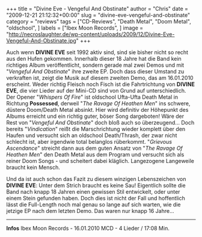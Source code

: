 +++
title = "Divine Eve - Vengeful And Obstinate"
author = "Chris"
date = "2009-12-21 21:12:32+00:00"
slug = "divine-eve-vengeful-and-obstinate"
category = "reviews"
tags = ["CD-Reviews", "Death Metal", "Doom Metal", "oldschool", ]
labels = ["Ibex Moon Records", ]
image = "http://necroslaughter.de/wp-content/uploads/2009/12/Divine-Eve-Vengeful-And-Obstinate.jpg"
+++

Auch wenn **DIVINE EVE** seit 1992 aktiv sind, sind sie bisher nicht so recht aus den Hufen gekommen. Innerhalb dieser 18 Jahre hat die Band kein richtiges Album veröffentlicht, sondern gerade mal zwei Demos und mit "_Vengeful And Obstinate_" ihre zweite EP. Doch dass dieser Umstand zu verkraften ist, zeigt die Musik auf diesem zweiten Demo, das am 16.01.2010 erscheint. Weder richtig Fleisch noch Fisch ist die Fahrtrichtung von **DIVINE EVE**, die vier Lieder auf der Mini-CD sind von Grund auf unterschiedlich.
Der Opener "_Whispers Of Fire_" ist oldschool Ufta-Ufta Death Metal in Richtung **Possessed**, derweil "_The Ravage Of Heathen Men_" ins schwere, düstere Doom/Death Metal absinkt. Hier wird definitiv der Höhepunkt des Albums erreicht und ein richtig guter, böser Song dargeboten! Wäre der Rest von "_Vengeful And Obstinate_" doch bloß auch so überzeugend...
Doch bereits "_Vindication_" reißt die Marschrichtung wieder komplett über den Haufen und versucht sich an oldschool Death/Thrash, der zwar nicht schlecht ist, aber irgendwie total belanglos rüberkommt. "_Grievous Ascendance_" streicht dann aus dem guten Ansatz von "_The Ravage Of Heathen Men_" den Death Metal aus dem Program und versucht sich als reiner Doom Songs - und scheitert dabei kläglich. Langezogene Langeweile braucht kein Mensch.

Und da ist auch schon das Fazit zu diesem winzigen Lebenszeichen von **DIVINE EVE**: Unter dem Strich braucht es keine Sau! Eigentlich sollte die Band nach knapp 18 Jahren einen gewissen Stil entwickelt, oder unter einem Stein gefunden haben. Doch dies ist nicht der Fall und hoffentlich lässt die Full-Length noch mal genau so lange auf sich warten, wie die jetzige EP nach dem letzten Demo. Das waren nur knapp 16 Jahre...





---
**Infos**
Ibex Moon Records - 16.01.2010
MCD - 4 Lieder / 17:08 Min.
